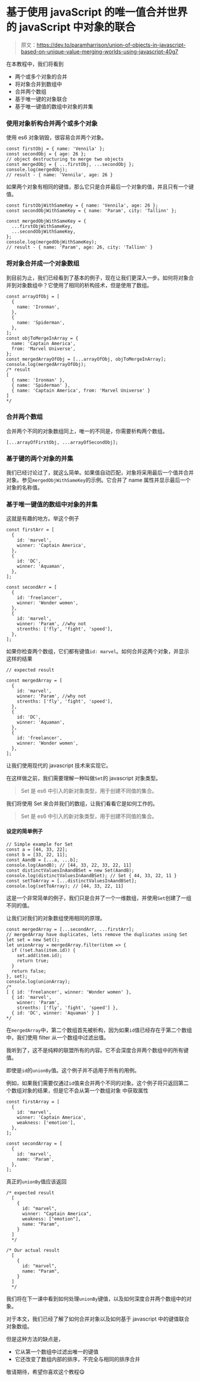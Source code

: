 # 基于使用 javaScript 的唯一值合并世界的 javaScript 中对象的联合

> 原文：<https://dev.to/paramharrison/union-of-objects-in-javascript-based-on-unique-value-merging-worlds-using-javascript-40g7>

在本教程中，我们将看到

*   两个或多个对象的合并
*   将对象合并到数组中
*   合并两个数组
*   基于唯一键的对象联合
*   基于唯一键值的数组中对象的并集

### 使用对象析构合并两个或多个对象

使用 es6 对象销毁，很容易合并两个对象。

```
const firstObj = { name: 'Vennila' };
const secondObj = { age: 26 };
// object destructuring to merge two objects
const mergedObj = { ...firstObj, ...secondObj };
console.log(mergedObj);
// result - { name: 'Vennila', age: 26 } 
```

如果两个对象有相同的键值，那么它只是合并最后一个对象的值，并且只有一个键值。

```
const firstObjWithSameKey = { name: 'Vennila', age: 26 };
const secondObjWithSameKey = { name: 'Param', city: 'Tallinn' };

const mergedObjWithSameKey = {
  ...firstObjWithSameKey,
  ...secondObjWithSameKey,
};
console.log(mergedObjWithSameKey);
// result - { name: 'Param', age: 26, city: 'Tallinn' } 
```

### 将对象合并成一个对象数组

到目前为止，我们已经看到了基本的例子，现在让我们更深入一步。如何将对象合并到对象数组中？它使用了相同的析构技术，但是使用了数组。

```
const arrayOfObj = [
  {
    name: 'Ironman',
  },
  {
    name: 'Spiderman',
  },
];
const objToMergeInArray = {
  name: 'Captain America',
  from: 'Marvel Universe',
};
const mergedArrayOfObj = [...arrayOfObj, objToMergeInArray];
console.log(mergedArrayOfObj);
/* result
[ 
  { name: 'Ironman' },
  { name: 'Spiderman' },
  { name: 'Captain America', from: 'Marvel Universe' } 
] 
*/ 
```

### 合并两个数组

合并两个不同的对象数组同上，唯一的不同是，你需要析构两个数组。

```
[...arrayOfFirstObj, ...arrayOfSecondObj]; 
```

### 基于键的两个对象的并集

我们已经讨论过了，就这么简单。如果值自动匹配，对象将采用最后一个值并合并对象。参见`mergedObjWithSameKey`的示例。它合并了 name 属性并显示最后一个对象的名称值。

### 基于唯一键值的数组中对象的并集

这就是有趣的地方。举这个例子

```
const firstArr = [
  {
    id: 'marvel',
    winner: 'Captain America',
  },
  {
    id: 'DC',
    winner: 'Aquaman',
  },
];

const secondArr = [
  {
    id: 'freelancer',
    winner: 'Wonder women',
  },
  {
    id: 'marvel',
    winner: 'Param', //why not
    strenths: ['fly', 'fight', 'speed'],
  },
]; 
```

如果你检查两个数组，它们都有键值`id: marvel`。如何合并这两个对象，并显示这样的结果

```
// expected result

const mergedArray = [
  {
    id: 'marvel',
    winner: 'Param', //why not
    strenths: ['fly', 'fight', 'speed'],
  },
  {
    id: 'DC',
    winner: 'Aquaman',
  },
  {
    id: 'freelancer',
    winner: 'Wonder women',
  },
]; 
```

让我们使用现代的 javascript 技术来实现它。

在这样做之前，我们需要理解一种叫做`Set`的 javascript 对象类型。

> Set 是 es6 中引入的新对象类型，用于创建不同值的集合。

我们将使用 Set 来合并我们的数组，让我们看看它是如何工作的。

> Set 是 es6 中引入的新对象类型，用于创建不同值的集合。

#### 设定的简单例子

```
// Simple example for Set
const a = [44, 33, 22];
const b = [33, 22, 11];
const AandB = [...a, ...b];
console.log(AandB); // [44, 33, 22, 33, 22, 11]
const distinctValuesInAandBSet = new Set(AandB);
console.log(distinctValuesInAandBSet); // Set { 44, 33, 22, 11 }
const setToArray = [...distinctValuesInAandBSet];
console.log(setToArray); // [44, 33, 22, 11] 
```

这是一个非常简单的例子，我们只是合并了一个一维数组，并使用`Set`创建了一组不同的值。

让我们对我们的对象数组使用相同的原理。

```
const mergedArray = [...secondArr, ...firstArr];
// mergedArray have duplicates, lets remove the duplicates using Set
let set = new Set();
let unionArray = mergedArray.filter(item => {
  if (!set.has(item.id)) {
    set.add(item.id);
    return true;
  }
  return false;
}, set);
console.log(unionArray);
/*
[ { id: 'freelancer', winner: 'Wonder women' },
  { id: 'marvel',
    winner: 'Param',
    strenths: ['fly', 'fight', 'speed'] },
  { id: 'DC', winner: 'Aquaman' } ]
*/ 
```

在`mergedArray`中，第二个数组首先被析构，因为如果`id`值已经存在于第二个数组中，我们使用 filter 从一个数组中过滤出值。

我听到了，这不是纯粹的联盟所有的内容。它不会深度合并两个数组中的所有键值。

即使是`id`的`unionBy`值。这个例子并不适用于所有的用例。

例如，如果我们需要仅通过`id`值来合并两个不同的对象。这个例子将只返回第二个数组对象的结果，但是它不会从第一个数组对象
中获取属性

```
const firstArray = [
  {
    id: 'marvel',
    winner: 'Captain America',
    weakness: ['emotion'],
  },
];

const secondArray = [
  {
    id: 'marvel',
    name: 'Param',
  },
]; 
```

真正的`unionBy`值应该返回

```
/* expected result
  [
    {
      id: "marvel",
      winner: "Captain America",
      weakness: ["emotion"],
      name: "Param",
    }
  ]
  */

/* Our actual result
  [
    {
      id: "marvel",
      name: "Param",
    }
  ]
  */ 
```

我们将在下一课中看到如何处理`unionBy`键值，以及如何深度合并两个数组中的对象。

对于本文，我们已经了解了如何合并对象以及如何基于 javascript 中的键值联合对象数组。

但是这种方法的缺点是，

*   它从第一个数组中过滤出唯一的键值
*   它还改变了数组内部的排序，不完全与相同的排序合并

敬请期待，希望你喜欢这个教程😋